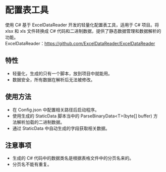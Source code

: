 # 配置表工具
使用 C# 基于 ExcelDataReader 开发的轻量化配置表工具，适用于 C# 项目。将 xlsx 和 xls 文件转换成 C# 代码和二进制数据，提供了静态数据管理和数据解析的功能。<br>
ExcelDataReader：https://github.com/ExcelDataReader/ExcelDataReader
## 特性
* 轻量化，生成的只有一个脚本，放到项目中就能用。
* 数据安全，所有数据在解析后无法被修改。
## 使用方法
* 在 Config.json 中配置相关路径后启动程序。
* 使用生成的 StaticData 脚本当中的 ParseBinaryData<T\>(byte[] buffer) 方法解析加载的二进制数据。
* 通过 StaticData 中自动生成的字段获取相关数据。
## 注意事项
* 生成的 C# 代码中的数据类名是根据表格文件中的分页名来的。
* 分页名不能有重复。